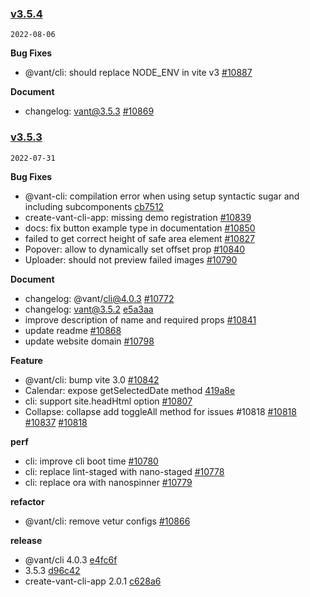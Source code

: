 ### [v3.5.4](https://github.com/vant-ui/vant/compare/v3.5.3...v3.5.4)

`2022-08-06`

**Bug Fixes**

- @vant/cli: should replace NODE_ENV in vite v3 [#10887](https://github.com/vant-ui/vant/issues/10887)

**Document**

- changelog: vant@3.5.3 [#10869](https://github.com/vant-ui/vant/issues/10869)
### [v3.5.3](https://github.com/vant-ui/vant/compare/v3.5.2...v3.5.3)

`2022-07-31`

**Bug Fixes**

- @vant-cli: compilation error when using setup syntactic sugar and including subcomponents [cb7512](https://github.com/vant-ui/vant/commit/cb751211f1184a7a36627b45290f84c64d656f5a)
- create-vant-cli-app: missing demo registration [#10839](https://github.com/vant-ui/vant/issues/10839)
- docs: fix button example type in documentation [#10850](https://github.com/vant-ui/vant/issues/10850)
- failed to get correct height of safe area element [#10827](https://github.com/vant-ui/vant/issues/10827)
- Popover: allow to dynamically set offset prop [#10840](https://github.com/vant-ui/vant/issues/10840)
- Uploader: should not preview failed images [#10790](https://github.com/vant-ui/vant/issues/10790)

**Document**

- changelog: @vant/cli@4.0.3 [#10772](https://github.com/vant-ui/vant/issues/10772)
- changelog: vant@3.5.2 [e5a3aa](https://github.com/vant-ui/vant/commit/e5a3aa103dcd087f091d757ad244179ad4a70f42)
- improve description of name and required props [#10841](https://github.com/vant-ui/vant/issues/10841)
- update readme [#10868](https://github.com/vant-ui/vant/issues/10868)
- update website domain [#10798](https://github.com/vant-ui/vant/issues/10798)

**Feature**

- @vant/cli: bump vite 3.0 [#10842](https://github.com/vant-ui/vant/issues/10842)
- Calendar: expose getSelectedDate method [419a8e](https://github.com/vant-ui/vant/commit/419a8e4f0e6454b9aac30d5800318deabec099cb)
- cli: support site.headHtml option [#10807](https://github.com/vant-ui/vant/issues/10807)
- Collapse: collapse add toggleAll method for issues #10818 [#10818](https://github.com/vant-ui/vant/issues/10818) [#10837](https://github.com/vant-ui/vant/issues/10837) [#10818](https://github.com/vant-ui/vant/issues/10818)

**perf**

- cli: improve cli boot time [#10780](https://github.com/vant-ui/vant/issues/10780)
- cli: replace lint-staged with nano-staged [#10778](https://github.com/vant-ui/vant/issues/10778)
- cli: replace ora with nanospinner [#10779](https://github.com/vant-ui/vant/issues/10779)

**refactor**

- @vant/cli: remove vetur configs [#10866](https://github.com/vant-ui/vant/issues/10866)

**release**

- @vant/cli 4.0.3 [e4fc6f](https://github.com/vant-ui/vant/commit/e4fc6f9081728d3f59ef8d60c18bc5e7fa72d571)
- 3.5.3 [d96c42](https://github.com/vant-ui/vant/commit/d96c4228f5c16884d10dc523217194d138bf35c6)
- create-vant-cli-app 2.0.1 [c628a6](https://github.com/vant-ui/vant/commit/c628a667703b38e3999e1953950a187e97a45efb)
